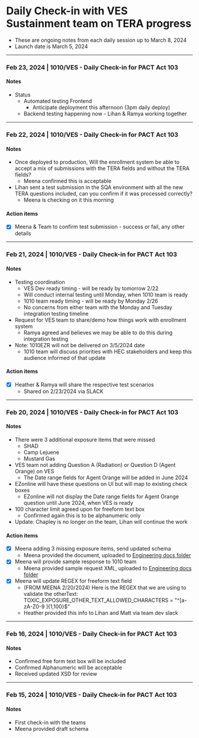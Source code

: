 # Daily Check-in with VES Sustainment team on TERA progress 
- These are ongoing notes from each daily session up to March 8, 2024
- Launch date is March 5, 2024

---
### Feb 23, 2024 | 1010/VES - Daily Check-in for PACT Act 103
#### Notes
- Status
     - Automated testing Frontend
          - Anticipate deployment this afternoon (3pm daily deploy)
     - Backend testing happening now - Lihan & Ramya working together



---
### Feb 22, 2024 | 1010/VES - Daily Check-in for PACT Act 103
#### Notes
- Once deployed to production, Will the enrollment system be able to accept a mix of submissions with the TERA fields and without the TERA fields?
     - Meena confirmed this is acceptable
- Lihan sent a test submission in the SQA environment with all the new TERA questions included, can you confirm if it was processed correctly?
     - Meena is checking on it this morning

#### Action items
- [x] Meena & Team to confirm test submission - success or fail, any other details

---
### Feb 21, 2024 | 1010/VES - Daily Check-in for PACT Act 103
#### Notes
- Testing coordination
     - VES Dev ready timing - will be ready by tomorrow 2/22
     - Will conduct internal testing until Monday, when 1010 team is ready
     - 1010 team ready timing - will be ready by Monday 2/26
     - No concerns from either team with the Monday and Tuesday integration testing timeline
- Request for VES team to share/demo how things work with enrollment system
     - Ramya agreed and believes we may be able to do this during integration testing
- Note: 1010EZR will not be delivered on 3/5/2024 date
     - 1010 team will discuss priorities with HEC stakeholders and keep this audience informed of that update

#### Action items
- [x] Heather & Ramya will share the respective test scenarios
     - Shared on 2/23/2024 via SLACK 

---
### Feb 20, 2024 | 1010/VES - Daily Check-in for PACT Act 103

#### Notes
- There were 3 additional exposure items that were missed
     - SHAD
     - Camp Lejuene
     - Mustard Gas
- VES team not adding Question A (Radiation) or Question D (Agent Orange) on VES
     - The Date range fields for Agent Orange will be added in June 2024
- EZonline will have these questions on UI but will map to existing check boxes
     - EZonline will not display the Date range fields for Agent Orange question until June 2024, when VES is ready
- 100 character limit agreed upon for freeform text box
     - Confirmed again this is to be alphanumeric only
- Update: Chapley is no longer on the team, Lihan will continue the work

#### Action items
- [x] Meena adding 3 missing exposure items, send updated schema
     - Meena provided the document, uploaded to [Engineering docs folder](https://github.com/department-of-veterans-affairs/va.gov-team/blob/master/products/health-care/application/va-application/Toxic%20Exposure/Engineering%20docs/eeSummary_02202024.xsd) 
- [x] Meena will provide sample response to 1010 team
     - Meena provided sample request XML, uploaded to [Engineering docs folder ](https://github.com/department-of-veterans-affairs/va.gov-team/blob/master/products/health-care/application/va-application/Toxic%20Exposure/Engineering%20docs/voa_tera_sample_request_with_toxic_exposure.xml)
- [x] Meena will update REGEX for freeform text field
     -  (FROM MEENA 2/20/2024) Here is the REGEX that we are using to validate the otherText:
TOXIC_EXPOSURE_OTHER_TEXT_ALLOWED_CHARACTERS = "^[a-zA-Z0-9 ]{1,100}$"
     - Heather provided this info to Lihan and Matt via team dev slack


--- 
### Feb 16, 2024 | 1010/VES - Daily Check-in for PACT Act 103

#### Notes
- Confirmed free form text box will be included
- Confirmed Alphanumeric will be acceptable
- Received updated XSD for review

---
### Feb 15, 2024 | 1010/VES - Daily Check-in for PACT Act 103

#### Notes
- First check-in with the teams
- Meena provided draft schema





